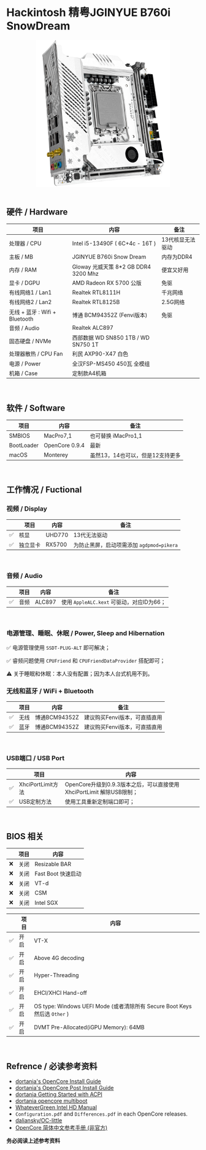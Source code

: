 # Hackintosh 精粤JGINYUE B760i SnowDream

<div align="center">
<img src="pic/jginyue-b760i-sd.jpg" width="350px" alt="精粤B760i"/>
</div>
<br>

## 硬件 / Hardware
| 项目 | 内容 | 备注 |
| ----- | ----- |-----|
| 处理器 / CPU | Intel i5-13490F ( 6C+4c - 16T ) | 13代核显无法驱动 |
| 主板 / MB | JGINYUE B760i Snow Dream | 内存为DDR4 |
| 内存 / RAM | Gloway 光威天策 8*2 GB DDR4 3200 Mhz | 便宜又好用 |
| 显卡 / DGPU | AMD Radeon RX 5700 公版 | 免驱 |
| 有线网络1 / Lan1 | Realtek RTL8111H | 千兆网络 |
| 有线网络2 / Lan2 | Realtek RTL8125B | 2.5G网络 |
| 无线 + 蓝牙 : Wifi + Bluetooth | 博通 BCM94352Z (Fenvi版本) | 免驱 |
| 音频 / Audio | Realtek ALC897 |  |
| 固态硬盘 / NVMe | 西部数据 WD SN850 1TB / WD SN750 1T |  |
| 处理器散热 / CPU Fan | 利民 AXP90-X47 白色 |  |
| 电源 / Power | 全汉FSP-MS450 450瓦 全模组 |  |
| 机箱 / Case | 定制款A4机箱 |  |
<br>

## 软件 / Software
| 项目 | 内容 | 备注 |
| ----- | ----- | ----- |
| SMBIOS | MacPro7,1 | 也可替换 iMacPro1,1 |
| BootLoader | OpenCore 0.9.4 | 最新 |
| macOS | Monterey | 虽然13，14也可以，但是12支持更多 |
<br>

## 工作情况 / Fuctional
### 视频 / Display
|| 项目 | 内容 | 备注 |
|-----| ----- | ----- | ----- |
|✅| 核显 | UHD770 | 13代无法驱动 |
|✅| 独立显卡 | RX5700 | 为防止黑屏，启动项需添加 `agdpmod=pikera` |
<br>

### 音频 / Audio
|| 项目 | 内容 | 备注 |
|-----| ----- | ----- | ----- |
|✅| 音频 | ALC897 | 使用 `AppleALC.kext` 可驱动，对应ID为66； |
<br>

### 电源管理、睡眠、休眠 / Power, Sleep and Hibernation
✅ 电源管理使用 `SSDT-PLUG-ALT` 即可解决；

✅ 睿频问题使用 `CPUFriend` 和 `CPUFriendDataProvider` 搭配即可；

⚠️ 关于睡眠和休眠：本人没有配置；因为本人台式机用不到。
<br>

### 无线和蓝牙 / WiFi + Bluetooth
|| 项目 | 内容 | 备注 |
|-----| ----- | ----- | ----- |
|✅| 无线 | 博通BCM94352Z | 建议购买Fenvi版本，可直插直用 |
|✅| 蓝牙 | 博通BCM94352Z | 建议购买Fenvi版本，可直插直用 |
<br>

### USB端口 / USB Port
|| 项目 | 内容 | 
|-----| ----- | ----- | 
|✅| XhciPortLimit方法 | OpenCore升级到0.9.3版本之后，可以直接使用 XhciPortLimit 解除USB限制； |
|✅| USB定制方法 | 使用工具重新定制端口即可； |

<br>

## BIOS 相关
|| 项目 | 内容 | 
|-----| ----- | ----- | 
|❌| 关闭 | Resizable BAR | 
|❌| 关闭 | Fast Boot 快速启动 | 
|❌| 关闭 | VT-d | 
|❌| 关闭 | CSM | 
|❌| 关闭 | Intel SGX | 

|| 项目 | 内容 | 
|-----| ----- | ----- | 
|✅| 开启 | VT-X |
|✅| 开启 | Above 4G decoding |
|✅| 开启 | Hyper-Threading |
|✅| 开启 | EHCI/XHCI Hand-off |
|✅| 开启 | OS type: Windows UEFI Mode (或者清除所有 Secure Boot Keys 然后选 `Other` ) |
|✅| 开启 | DVMT Pre-Allocated(iGPU Memory): 64MB |
<br>

## Refrence / 必读参考资料

- [dortania's OpenCore Install Guide](https://dortania.github.io/OpenCore-Install-Guide/)
- [dortania's OpenCore Post Install Guide](https://dortania.github.io/OpenCore-Post-Install/)
- [dortania Getting Started with ACPI](https://dortania.github.io/OpenCore-Post-Install/)
- [dortania opencore multiboot](https://github.com/dortania/OpenCore-Multiboot)
- [WhateverGreen Intel HD Manual](https://github.com/acidanthera/WhateverGreen/blob/master/Manual/FAQ.IntelHD.en.md)
- `Configuration.pdf` and `Differences.pdf` in each OpenCore releases.
- [daliansky/OC-little](https://github.com/daliansky/OC-little)
- [OpenCore 简体中文参考手册 (非官方)](https://oc.skk.moe)

**务必阅读上述参考资料**
